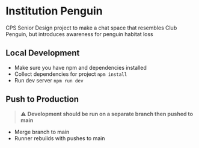 # Institution Penguin 

CPS Senior Design project to make a chat space that resembles Club Penguin, but introduces awareness for penguin habitat loss

## Local Development 

- Make sure you have npm and dependencies installed
- Collect dependencies for project `npm install`
- Run dev server `npm run dev`

## Push to Production 

> :warning: **Development should be run on a separate branch then pushed to main**

- Merge branch to main
- Runner rebuilds with pushes to main 